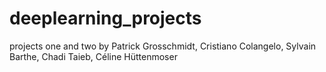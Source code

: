 # deeplearning_projects
projects one and two by Patrick Grosschmidt, Cristiano Colangelo, Sylvain Barthe, Chadi Taieb, Céline Hüttenmoser
